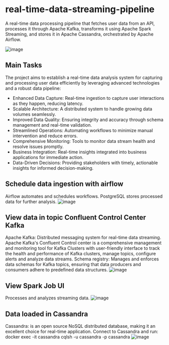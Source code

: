 # real-time-data-streaming-pipeline
A real-time data processing pipeline that fetches user data from an API, processes it through Apache Kafka, transforms it using Apache Spark Streaming, and stores it in Apache Cassandra, orchestrated by Apache Airflow.

![image](https://github.com/user-attachments/assets/c7f87203-dea4-4bed-a0dc-8697d40a3adb)

## Main Tasks
The project aims to establish a real-time data analysis system for capturing and processing user data efficiently by leveraging advanced technologies and a robust data pipeline:
* Enhanced Data Capture: Real-time ingestion to capture user interactions as they happen, reducing latency.
* Scalable Architecture: A distributed system to handle growing data volumes seamlessly.
* Improved Data Quality: Ensuring integrity and accuracy through schema management and real-time validation.
* Streamlined Operations: Automating workflows to minimize manual intervention and reduce errors.
* Comprehensive Monitoring: Tools to monitor data stream health and resolve issues promptly.
* Business Integration: Real-time insights integrated into business applications for immediate action.
* Data-Driven Decisions: Providing stakeholders with timely, actionable insights for informed decision-making.

## Schedule data ingestion with airflow
Airflow automates and schedules workflows.
PostgreSQL stores processed data for further analysis.
![image](https://github.com/user-attachments/assets/0362a514-d732-40ba-9c54-083dfd84da22)

## View data in topic Confluent Control Center Kafka
Apache Kafka: Distributed messaging system for real-time data streaming.
Apache Kafka's Confluent Control center is a comprehensive management and monitoring tool for Kafka Clusters with user-friendly interface to track the health and performance of Kafka clusters, manage topics, configure alerts and analyze data streams.
Schema registry: Manages and enforces data schemas for Kafka topics, ensuring that data producers and consumers adhere to predefined data structures.
![image](https://github.com/user-attachments/assets/11aef9e5-b591-4221-b77f-b7a444fe7bb0)

## View Spark Job UI
Processes and analyzes streaming data.
![image](https://github.com/user-attachments/assets/e83d3643-befe-4290-be19-30f7508eef65)

## Data loaded in Cassandra
Cassandra: is an open source NoSQL distributed database, making it an excellent choice for real-time application.
Connect to Cassandra and run:
docker exec -it cassandra cqlsh -u cassandra -p cassandra
![image](https://github.com/user-attachments/assets/2cb43652-699d-4fda-a740-48f78e3d7b51)




